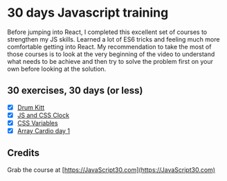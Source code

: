 <!-- ![](https://javascript30.com/images/JS3-social-share.png) -->

# 30 days Javascript training

Before jumping into React, I completed this excellent set of courses to strengthen my JS skills.
Learned a lot of ES6 tricks and feeling much more comfortable getting into React.
My recommendation to take the most of those courses is to look at the very beginning of the video to understand what needs to be achieve and then try to solve the problem first on your own before looking at the solution.

## 30 exercises, 30 days (or less)
- [x] [Drum Kitt](./01%20-%20JavaScript%20Drum%20Kit/index-START.html)  
- [x] [JS and CSS Clock](./02%20-%20JS%20and%20CSS%20Clock/index-START.html)
- [x] [CSS Variables](./03%20-%20CSS%20Variables/index-with-css-variable.html)
- [x] [Array Cardio day 1](./04%20-%20Array%20Cardio%20Day%201/index-START.html)

## Credits

Grab the course at [https://JavaScript30.com](https://JavaScript30.com)
